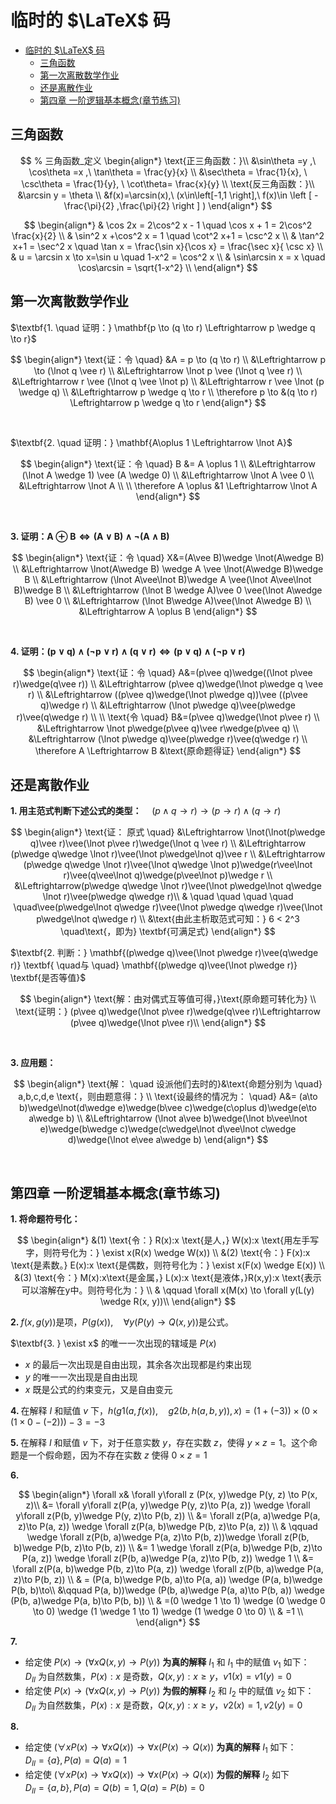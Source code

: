 # 临时的 $\LaTeX$ 码

<!-- @import "[TOC]" {cmd="toc" depthFrom=1 depthTo=6 orderedList=false} -->

<!-- code_chunk_output -->

- [临时的 $\LaTeX$ 码](#临时的-latex-码)
  - [三角函数](#三角函数)
  - [第一次离散数学作业](#第一次离散数学作业)
  - [还是离散作业](#还是离散作业)
  - [第四章 一阶逻辑基本概念(章节练习)](#第四章-一阶逻辑基本概念章节练习)

<!-- /code_chunk_output -->

## 三角函数

$$
% 三角函数_定义
\begin{align*}
\text{正三角函数：}\\
&\sin\theta =y ,\ \cos\theta =x ,\ \tan\theta = \frac{y}{x} \\
&\sec\theta = \frac{1}{x}, \ \csc\theta = \frac{1}{y}, \ \cot\theta= \frac{x}{y} \\
\text{反三角函数：}\\
&\arcsin y = \theta \\
&f(x)=\arcsin(x),\ (x\in\left[-1,1 \right],\ f(x)\in \left [ -\frac{\pi}{2} ,\frac{\pi}{2}  \right ] )
\end{align*}
$$

$$
\begin{align*}
     & \cos 2x = 2\cos^2 x - 1 \quad \cos x + 1 = 2\cos^2 \frac{x}{2} \\
     & \sin^2 x +\cos^2 x = 1 \quad \cot^2 x+1 = \csc^2 x                                  \\
     & \tan^2 x+1 = \sec^2 x \quad \tan x = \frac{\sin x}{\cos x} = \frac{\sec x}{ \csc x} \\
     & u = \arcsin x \to x=\sin u \quad 1-x^2 = \cos^2 x                                   \\
     & \sin\arcsin x = x \quad \cos\arcsin = \sqrt{1-x^2}                                  \\
\end{align*}
$$

## 第一次离散数学作业

$\textbf{1. \quad 证明：} \mathbf{p \to (q \to r) \Leftrightarrow p \wedge q \to r}$

$$
\begin{align*}
  \text{证：令  \quad} &A = p \to (q \to r) \\
    &\Leftrightarrow p \to (\lnot q \vee r) \\
    &\Leftrightarrow \lnot p \vee (\lnot q \vee r) \\
    &\Leftrightarrow r \vee (\lnot q \vee \lnot p) \\
    &\Leftrightarrow r \vee \lnot (p \wedge q) \\
    &\Leftrightarrow p \wedge q \to r \\
  \therefore p \to &(q \to r) \Leftrightarrow p \wedge q \to r
\end{align*}
$$

<br>

$\textbf{2. \quad 证明：} \mathbf{A\oplus 1 \Leftrightarrow \lnot A}$

$$
\begin{align*}
  \text{证：令  \quad} B &= A \oplus 1 \\
    &\Leftrightarrow (\lnot A \wedge 1) \vee (A \wedge 0) \\
    &\Leftrightarrow \lnot A \vee 0 \\
    &\Leftrightarrow \lnot A \\
    \\
  \therefore A \oplus &1 \Leftrightarrow \lnot A
\end{align*}
$$

<br>

$\textbf{3. 证明：} \mathbf{A \oplus B \Leftrightarrow (A \vee B)\wedge\lnot(A\wedge B)}$

$$
\begin{align*}
  \text{证：令 \quad} X&=(A\vee B)\wedge \lnot(A\wedge B) \\
    &\Leftrightarrow \lnot(A\wedge B) \wedge A \vee \lnot(A\wedge B)\wedge B \\
    &\Leftrightarrow (\lnot A\vee\lnot B)\wedge A \vee(\lnot A\vee\lnot B)\wedge B \\
    &\Leftrightarrow (\lnot B \wedge A)\vee 0 \vee(\lnot A\wedge B) \vee 0 \\
    &\Leftrightarrow (\lnot B\wedge A)\vee(\lnot A\wedge B) \\
    &\Leftrightarrow A \oplus B
\end{align*}
$$

<br>

$\textbf{4. 证明：} \mathbf{(p\vee q)\wedge(\lnot p\vee r)\wedge(q\vee r)\Leftrightarrow (p\vee q)\wedge(\lnot p\vee r)}$

$$
\begin{align*}
  \text{证：令 \quad} A&=(p\vee q)\wedge((\lnot p\vee r)\wedge(q\vee r)) \\
  &\Leftrightarrow (p\vee q)\wedge(\lnot p\wedge q \vee r) \\
  &\Leftrightarrow ((p\vee q)\wedge(\lnot p\wedge q))\vee ((p\vee q)\wedge r) \\
  &\Leftrightarrow (\lnot p\wedge q)\vee(p\wedge r)\vee(q\wedge r) \\
  \\
  \text{令 \quad} B&=(p\vee q)\wedge(\lnot p\vee r) \\
  &\Leftrightarrow \lnot p\wedge(p\vee q)\vee r\wedge(p\vee q) \\
  &\Leftrightarrow (\lnot p\wedge q)\vee(p\wedge r)\vee(q\wedge r) \\
  \therefore A \Leftrightarrow B &\text{原命题得证}
\end{align*}
$$

## 还是离散作业

$\textbf{1. 用主范式判断下述公式的类型：} \quad (p\wedge q \to r)\to(p\to r)\wedge(q\to r)$

$$
\begin{align*}
  \text{证： 原式 \quad} &\Leftrightarrow \lnot(\lnot(p\wedge q)\vee r)\vee(\lnot p\vee r)\wedge(\lnot q \vee r) \\
  &\Leftrightarrow (p\wedge q\wedge \lnot r)\vee(\lnot p\wedge\lnot q)\vee r \\
  &\Leftrightarrow (p\wedge q\wedge \lnot r)\vee(\lnot q\wedge \lnot p)\wedge(r\vee\lnot r)\vee(q\vee\lnot q)\wedge(p\vee\lnot p)\wedge r \\
  &\Leftrightarrow(p\wedge q\wedge \lnot r)\vee(\lnot p\wedge\lnot q\wedge \lnot r)\vee(p\wedge q\wedge r)\\ & \quad \quad \quad \quad \quad\vee(p\wedge\lnot q\wedge r)\vee(\lnot p\wedge q\wedge r)\vee(\lnot p\wedge\lnot q\wedge r) \\
  &\text{由此主析取范式可知：} 6 < 2^3  \quad\text{，即为} \textbf{可满足式}
\end{align*}
$$

$\textbf{2. 判断：} \mathbf{(p\wedge q)\vee(\lnot p\wedge r)\vee(q\wedge r)} \textbf{ \quad与 \quad} \mathbf{(p\wedge q)\vee(\lnot p\wedge r)} \textbf{是否等值}$

$$
\begin{align*}
  \text{解：由对偶式互等值可得，}\text{原命题可转化为} \\
  \text{证明：} (p\vee q)\wedge(\lnot p\vee r)\wedge(q\vee r)\Leftrightarrow (p\vee q)\wedge(\lnot p\vee r)\\
\end{align*}
$$

<br>

$\textbf{3. 应用题：}$

$$
\begin{align*}
  \text{解： \quad 设派他们去时的}&\text{命题分别为 \quad} a,b,c,d,e \text{，则由题意得：} \\
  \text{设最终的情况为： \quad} A&= (a\to b)\wedge\lnot(d\wedge e)\wedge(b\vee c)\wedge(c\oplus d)\wedge(e\to a\wedge b) \\
  &\Leftrightarrow (\lnot a\vee b)\wedge(\lnot b\vee\lnot e)\wedge(b\wedge c)\wedge(c\wedge\lnot d\vee\lnot c\wedge d)\wedge(\lnot e\vee a\wedge b)
\end{align*}
$$

<br>

## 第四章 一阶逻辑基本概念(章节练习)

$\textbf{1. 将命题符号化：}$

$$
\begin{align*}
&(1) \text{令：} R(x):x \text{是人，} W(x):x \text{用左手写字，则符号化为：} \exist x(R(x) \wedge W(x)) \\
&(2) \text{令：} F(x):x \text{是素数。} E(x):x \text{是偶数，则符号化为：} \exist x(F(x) \wedge E(x)) \\
&(3) \text{令：} M(x):x\text{是金属，} L(x):x \text{是液体，}R(x,y):x \text{表示可以溶解在y中。则符号化为：} \\
& \qquad \forall x(M(x) \to \forall y(L(y) \wedge R(x, y))\\
\end{align*}
$$

$\textbf{2. } f(x,g(y)) \text{是项，} P(g(x)),  \quad\forall y(P(y) \to Q(x,y)) \text{是公式。}$

$\textbf{3. } \exist x$ 的唯一一次出现的辖域是 $P(x)$

- $x$ 的最后一次出现是自由出现，其余各次出现都是约束出现
- $y$ 的唯一一次出现是自由出现
- $x$ 既是公式的约束变元，又是自由变元

$\textbf{4. }$ 在解释 $I$ 和赋值 $v$ 下，$h(g1(a,f(x)), \quad g2(b, h(a, b, y)), x)=(1+(-3))\times(0\times(1\times0-(-2)))-3= - 3$

$\textbf{5. }$ 在解释 $I$ 和赋值 $v$ 下，对于任意实数 $y$，存在实数 $z$，使得 $y\times z=1$。这个命题是一个假命题，因为不存在实数 $z$ 使得 $0\times z=1$

$\textbf{6. }$

$$
\begin{align*}
\forall x& \forall y\forall z (P(x, y)\wedge P(y, z) \to P(x, z)\\
  &= \forall y\forall z(P(a, y)\wedge P(y, z)\to P(a, z)) \wedge \forall y\forall z(P(b, y)\wedge P(y, z)\to P(b, z)) \\
  &= \forall z(P(a, a)\wedge P(a, z)\to P(a, z)) \wedge \forall z(P(a, b)\wedge P(b, z)\to P(a, z)) \\
  & \qquad \wedge \forall z(P(b, a)\wedge P(a, z)\to P(b, z))\wedge \forall z(P(b, b)\wedge P(b, z)\to P(b, z)) \\
  &= 1 \wedge \forall z(P(a, b)\wedge P(b, z)\to P(a, z)) \wedge \forall z(P(b, a)\wedge P(a, z)\to P(b, z)) \wedge 1 \\
  &= \forall z(P(a, b)\wedge P(b, z)\to P(a, z)) \wedge \forall z(P(b, a)\wedge P(a, z)\to P(b, z)) \\
  & = (P(a, b)\wedge P(b, a)\to P(a, a)) \wedge (P(a, b)\wedge P(b, b)\to\\
  &\qquad P(a, b))\wedge (P(b, a)\wedge P(a, a)\to P(b, a)) \wedge (P(b, a)\wedge P(a, b)\to P(b, b)) \\
  & =(0 \wedge 1 \to 1) \wedge (0 \wedge 0 \to 0) \wedge (1 \wedge 1 \to 1) \wedge (1 \wedge 0 \to 0) \\
  & =1 \\
\end{align*}
$$

$\textbf{7. }$

- 给定使 $P(x) \to (\forall xQ(x, y) \to P(y))$ **为真的解释** $I_1$ 和 $I_1$ 中的赋值 $v_1$ 如下：<br> $D_{II}$ 为自然数集，$P(x):x$ 是奇数，$Q(x, y):x\geq y，v1(x)=v1(y)=0$ 
- 给定使 $P(x) \to (\forall xQ(x, y) \to P(y))$ **为假的解释** $I_2$ 和 $I_2$ 中的赋值 $v_2$ 如下：<br> $D_{II}$ 为自然数集，$P(x):x$ 是奇数，$Q(x, y):x\geq y，v2(x)=1, v2(y)=0$

$\textbf{8. }$

- 给定使 $(\forall xP(x) \to \forall xQ(x)) \to \forall x(P(x) \to Q(x))$ **为真的解释** $I_1$ 如下：<br> $D_{II}=\{a\}, P(a)=Q(a)=1$
- 给定使 $(\forall xP(x) \to \forall xQ(x)) \to \forall x(P(x) \to Q(x))$ **为假的解释** $I_2$ 如下 <br> $D_{II} =\{a, b\}, P(a)=Q(b)=1, Q(a)= P(b)=0$
